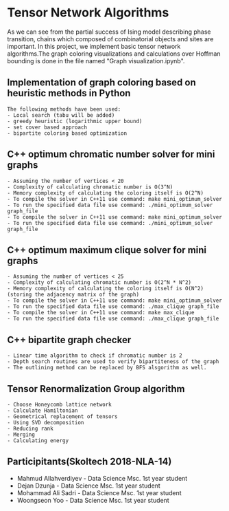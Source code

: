 # Tensor Network Algorithms
As we can see from the partial success of Ising model describing phase transition, chains which composed of combinatorial objects and sites are important. In this project, we implement basic tensor network algorithms.The graph coloring visualizations and calculations over Hoffman bounding is done in the file named "Graph visualization.ipynb".

## Implementation of graph coloring based on heuristic methods in Python
    The following methods have been used:
    - Local search (tabu will be added)
    - greedy heuristic (logarithmic upper bound)
    - set cover based approach
    - bipartite coloring based optimization

## C++ optimum chromatic number solver for mini graphs
    - Assuming the number of vertices < 20
    - Complexity of calculating chromatic number is O(3^N)
    - Memory complexity of calculating the coloring itself is O(2^N)
    - To compile the solver in C++11 use command: make mini_optimum_solver
    - To run the specified data file use command: ./mini_optimum_solver graph_file
    - To compile the solver in C++11 use command: make mini_optimum_solver
    - To run the specified data file use command: ./mini_optimum_solver graph_file

## C++ optimum maximum clique solver for mini graphs
    - Assuming the number of vertices < 25
    - Complexity of calculating chromatic number is O(2^N * N^2)
    - Memory complexity of calculating the coloring itself is O(N^2) (storing the adjacency matrix of the graph)
    - To compile the solver in C++11 use command: make mini_optimum_solver
    - To run the specified data file use command: ./max_clique graph_file
    - To compile the solver in C++11 use command: make max_clique
    - To run the specified data file use command: ./max_clique graph_file

## C++ bipartite graph checker
    - Linear time algorithm to check if chromatic number is 2
    - Depth search routines are used to verify bipartiteness of the graph
    - The outlining method can be replaced by BFS alsgorithm as well.

## Tensor Renormalization Group algorithm

    - Choose Honeycomb lattice network
    - Calculate Hamiltonian
    - Geometrical replacement of tensors
    - Using SVD decomposition
    - Reducing rank
    - Merging
    - Calculating energy


## Participitants(Skoltech 2018-NLA-14)
- Mahmud Allahverdiyev - Data Science Msc. 1st year student
- Dejan Dzunja - Data Science Msc. 1st year student
- Mohammad Ali Sadri - Data Science Msc. 1st year student
- Woongseon Yoo - Data Science Msc. 1st year student



